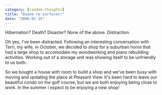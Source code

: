 ```yaml
---
category: [random-thoughts]
title: "Duane re-surfaces!"
date: "2008-01-19"
---
```


Hibernation? Death? Disaster? None of the above. Distraction.

Oh yes, I've been distracted. Following an interesting conversation with Terri, my wife, in October, we decided to shop for a suburban home that had a large shop to accomodate my woodworking and piano rebuilding activities. Working out of a storage unit was showing itself to be unfriendly to us both.

So we bought a house with room to build a shop and we've been busy with moving and updating the place at Pleasant View. It's been hard to leave our beautiful condo on the golf course, but we are both enjoying being close to work. In the summer I expect to be enjoying a new shop!
